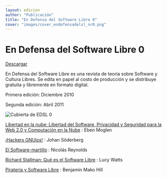 ```yaml
---
layout: edicion
author: "Publicación"
title: "En Defensa del Software Libre 0"
cover: "images/cover_endefensadelsl_nr0.png"
---
```


En Defensa del Software Libre 0
===============================

[Descargar][0]

En Defensa del Software Libre es una revista de teoría sobre Software y
Cultura Libres. Se edita en papel al costo de producción y se distribuye
gratuita y libremente en formato digital.

Primera edición: Diciembre 2010

Segunda edición: Abril 2011

![Cubierta de EDSL 0](images/cover_endefensadelsl_nr0.png)

[Libertad en la nube: Libertad del Software, Privacidad y Seguridad para la Web 2.0 y Computación en la Nube][1]
:    Eben Moglen

[¡Hackers GNUíos!][2]
:    Johan Söderberg

[El Software-martillo][3]
:    Nicolás Reynolds

[Richard Stallman: Qué es el Software Libre][5]
:    Lucy Watts

[Piratería y Software Libre][4]
:    Benjamin Mako Hill

[0]: descargas/En.Defensa.del.Software.Libre.Nro0.pdf "Descargar EDSL 0"
[1]: freedom_in_the_cloud.html "Libertad en la nube"
[2]: hg.html
[3]: el_software-martillo.html
[4]: pirateria_y_software_libre.html
[5]: que_es_el_software_libre.html
